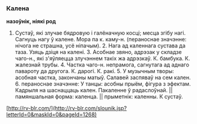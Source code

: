 ### Калена
**назоўнік, ніякі род**

1. Сустаў, які злучае бядровую і галёначную косці; месца згібу нагі. Сагнуць нагу ў калене. Мора па к. каму-н. (пераноснае значэнне: нічога не страшна, усё ніпачым). 2. Нага ад каленнага сустава да таза. Узяць дзіця на калені. 3. Асобнае звяно, адрэзак у складзе чаго-н., які з'яўляецца злучэннем такіх жа адрэзкаў. К. бамбука. К. жалезнай трубы. 4. Частка чаго-н. непрамога, сагнутага ад аднаго павароту да другога. К. дарогі. К. ракі. 5. У музычным творы: асобная частка, закончаны матыў. Салавей заспяваў на сем кален. 6. пераноснае значэнне: У танцы: асобны прыём, фігура з эфектам. Кадрыля на шаснаццаць кален. Пакаленне ў радаслоўнай. || памяншальная форма: каленца. || прыметнік: каленны. К сустаў.

<a rel="author">[http://rv-blr.com/](http://rv-blr.com/slounik.jsp?letterId=0&maskId=0&pageId=1268)</a>
